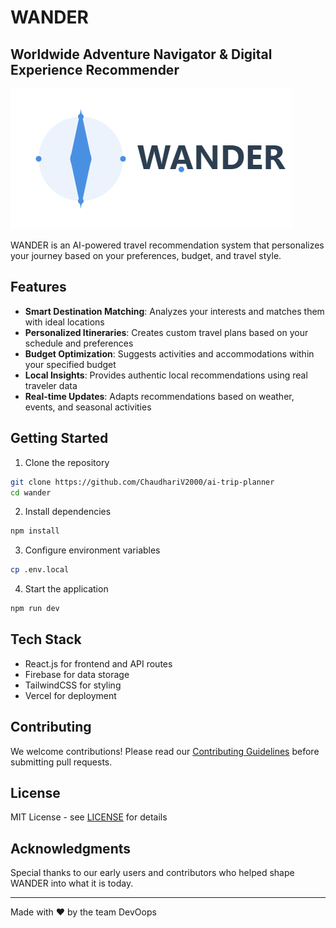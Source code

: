 # WANDER
## Worldwide Adventure Navigator & Digital Experience Recommender

![WANDER Logo](public/logo.png)

WANDER is an AI-powered travel recommendation system that personalizes your journey based on your preferences, budget, and travel style.

## Features

- **Smart Destination Matching**: Analyzes your interests and matches them with ideal locations
- **Personalized Itineraries**: Creates custom travel plans based on your schedule and preferences
- **Budget Optimization**: Suggests activities and accommodations within your specified budget
- **Local Insights**: Provides authentic local recommendations using real traveler data
- **Real-time Updates**: Adapts recommendations based on weather, events, and seasonal activities

## Getting Started

1. Clone the repository
```bash
git clone https://github.com/ChaudhariV2000/ai-trip-planner
cd wander
```

2. Install dependencies
```bash
npm install
```

3. Configure environment variables
```bash
cp .env.local
```

4. Start the application
```bash
npm run dev
```

## Tech Stack

- React.js for frontend and API routes
- Firebase for data storage
- TailwindCSS for styling
- Vercel for deployment

## Contributing

We welcome contributions! Please read our [Contributing Guidelines](CONTRIBUTING.md) before submitting pull requests.

## License

MIT License - see [LICENSE](LICENSE) for details


## Acknowledgments

Special thanks to our early users and contributors who helped shape WANDER into what it is today.

---

Made with ❤️ by the team DevOops
